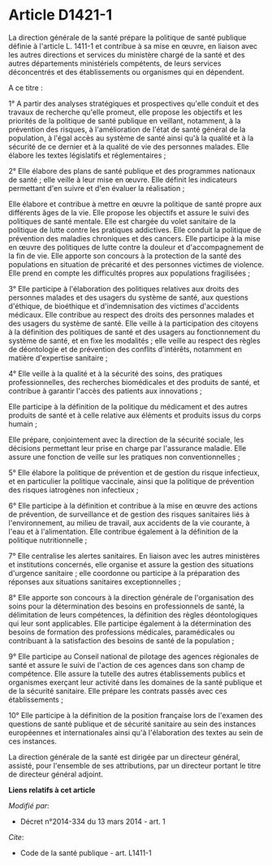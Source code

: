 # Article D1421-1

La direction générale de la santé prépare la politique de santé publique définie à l'article L. 1411-1 et contribue à sa mise
en œuvre, en liaison avec les autres directions et services du ministère chargé de la santé et des autres départements
ministériels compétents, de leurs services déconcentrés et des établissements ou organismes qui en dépendent. 

A ce titre : 

1° A partir des analyses stratégiques et prospectives qu'elle conduit et des travaux de recherche qu'elle promeut, elle
propose les objectifs et les priorités de la politique de santé publique en veillant, notamment, à la prévention des risques,
à l'amélioration de l'état de santé général de la population, à l'égal accès au système de santé ainsi qu'à la qualité et à
la sécurité de ce dernier et à la qualité de vie des personnes malades. Elle élabore les textes législatifs et
réglementaires ; 

2° Elle élabore des plans de santé publique et des programmes nationaux de santé ; elle veille à leur mise en œuvre. Elle
définit les indicateurs permettant d'en suivre et d'en évaluer la réalisation ; 

Elle élabore et contribue à mettre en œuvre la politique de santé propre aux différents âges de la vie. Elle propose les
objectifs et assure le suivi des politiques de santé mentale. Elle est chargée du volet sanitaire de la politique de lutte
contre les pratiques addictives. Elle conduit la politique de prévention des maladies chroniques et des cancers. Elle
participe à la mise en œuvre des politiques de lutte contre la douleur et d'accompagnement de la fin de vie. Elle apporte son
concours à la protection de la santé des populations en situation de précarité et des personnes victimes de violence. Elle
prend en compte les difficultés propres aux populations fragilisées ; 

3° Elle participe à l'élaboration des politiques relatives aux droits des personnes malades et des usagers du système de
santé, aux questions d'éthique, de bioéthique et d'indemnisation des victimes d'accidents médicaux. Elle contribue au respect
des droits des personnes malades et des usagers du système de santé. Elle veille à la participation des citoyens à la
définition des politiques de santé et des usagers au fonctionnement du système de santé, et en fixe les modalités ; elle
veille au respect des règles de déontologie et de prévention des conflits d'intérêts, notamment en matière d'expertise
sanitaire ; 

4° Elle veille à la qualité et à la sécurité des soins, des pratiques professionnelles, des recherches biomédicales et des
produits de santé, et contribue à garantir l'accès des patients aux innovations ; 

Elle participe à la définition de la politique du médicament et des autres produits de santé et à celle relative aux éléments
et produits issus du corps humain ; 

Elle prépare, conjointement avec la direction de la sécurité sociale, les décisions permettant leur prise en charge par
l'assurance maladie. Elle assure une fonction de veille sur les pratiques non conventionnelles ; 

5° Elle élabore la politique de prévention et de gestion du risque infectieux, et en particulier la politique vaccinale,
ainsi que la politique de prévention des risques iatrogènes non infectieux ; 

6° Elle participe à la définition et contribue à la mise en œuvre des actions de prévention, de surveillance et de gestion
des risques sanitaires liés à l'environnement, au milieu de travail, aux accidents de la vie courante, à l'eau et à
l'alimentation. Elle contribue également à la définition de la politique nutritionnelle ; 

7° Elle centralise les alertes sanitaires. En liaison avec les autres ministères et institutions concernés, elle organise et
assure la gestion des situations d'urgence sanitaire ; elle coordonne ou participe à la préparation des réponses aux
situations sanitaires exceptionnelles ; 

8° Elle apporte son concours à la direction générale de l'organisation des soins pour la détermination des besoins en
professionnels de santé, la délimitation de leurs compétences, la définition des règles déontologiques qui leur sont
applicables. Elle participe également à la détermination des besoins de formation des professions médicales, paramédicales ou
contribuant à la satisfaction des besoins de santé de la population ; 

9° Elle participe au Conseil national de pilotage des agences régionales de santé et assure le suivi de l'action de ces
agences dans son champ de compétence. Elle assure la tutelle des autres établissements publics et organismes exerçant leur
activité dans les domaines de la santé publique et de la sécurité sanitaire. Elle prépare les contrats passés avec ces
établissements ; 

10° Elle participe à la définition de la position française lors de l'examen des questions de santé publique et de sécurité
sanitaire au sein des instances européennes et internationales ainsi qu'à l'élaboration des textes au sein de ces instances.

La direction générale de la santé est dirigée par un directeur général, assisté, pour l'ensemble de ses attributions, par un
directeur portant le titre de directeur général adjoint.

**Liens relatifs à cet article**

_Modifié par_:

  - Décret n°2014-334 du 13 mars 2014 - art. 1

_Cite_:

  - Code de la santé publique - art. L1411-1
